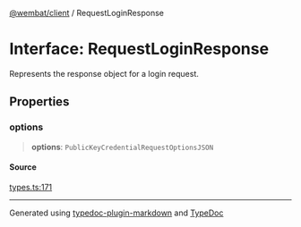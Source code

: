 [@wembat/client](../exports.md) / RequestLoginResponse

# Interface: RequestLoginResponse

Represents the response object for a login request.

## Properties

### options

> **options**: `PublicKeyCredentialRequestOptionsJSON`

#### Source

[types.ts:171](https://github.com/lmarschall/wembat/blob/65a69c8/src/types.ts#L171)

***

Generated using [typedoc-plugin-markdown](https://www.npmjs.com/package/typedoc-plugin-markdown) and [TypeDoc](https://typedoc.org/)
